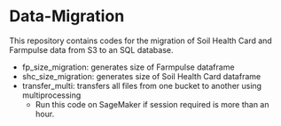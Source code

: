 # Data-Migration
This repository contains codes for the migration of Soil Health Card and Farmpulse data from S3 to an SQL database.
- fp_size_migration: generates size of Farmpulse dataframe
- shc_size_migration: generates size of Soil Health Card dataframe
- transfer_multi: transfers all files from one bucket to another using multiprocessing
  - Run this code on SageMaker if session required is more than an hour.
